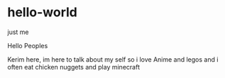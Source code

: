 # hello-world
just me

Hello Peoples

Kerim here, im here to talk about my self so i love Anime and legos
and i often eat chicken nuggets and play minecraft
